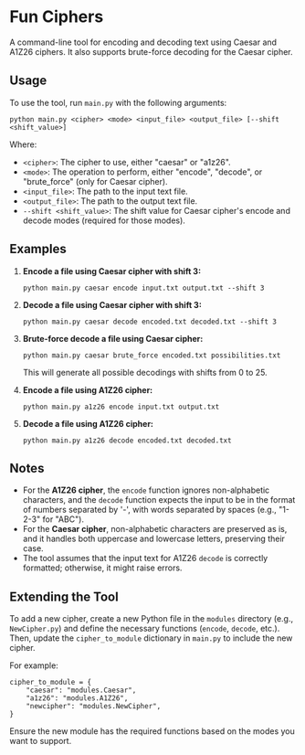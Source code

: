 # Fun Ciphers

A command-line tool for encoding and decoding text using Caesar and A1Z26 ciphers. It also supports brute-force decoding for the Caesar cipher.

## Usage

To use the tool, run `main.py` with the following arguments:

```
python main.py <cipher> <mode> <input_file> <output_file> [--shift <shift_value>]
```

Where:

- `<cipher>`: The cipher to use, either "caesar" or "a1z26".
- `<mode>`: The operation to perform, either "encode", "decode", or "brute_force" (only for Caesar cipher).
- `<input_file>`: The path to the input text file.
- `<output_file>`: The path to the output text file.
- `--shift <shift_value>`: The shift value for Caesar cipher's encode and decode modes (required for those modes).

## Examples

1. **Encode a file using Caesar cipher with shift 3:**

   ```
   python main.py caesar encode input.txt output.txt --shift 3
   ```

2. **Decode a file using Caesar cipher with shift 3:**

   ```
   python main.py caesar decode encoded.txt decoded.txt --shift 3
   ```

3. **Brute-force decode a file using Caesar cipher:**

   ```
   python main.py caesar brute_force encoded.txt possibilities.txt
   ```

   This will generate all possible decodings with shifts from 0 to 25.

4. **Encode a file using A1Z26 cipher:**

   ```
   python main.py a1z26 encode input.txt output.txt
   ```

5. **Decode a file using A1Z26 cipher:**

   ```
   python main.py a1z26 decode encoded.txt decoded.txt
   ```

## Notes

- For the **A1Z26 cipher**, the `encode` function ignores non-alphabetic characters, and the `decode` function expects the input to be in the format of numbers separated by '-', with words separated by spaces (e.g., "1-2-3" for "ABC").
- For the **Caesar cipher**, non-alphabetic characters are preserved as is, and it handles both uppercase and lowercase letters, preserving their case.
- The tool assumes that the input text for A1Z26 `decode` is correctly formatted; otherwise, it might raise errors.

## Extending the Tool

To add a new cipher, create a new Python file in the `modules` directory (e.g., `NewCipher.py`) and define the necessary functions (`encode`, `decode`, etc.). Then, update the `cipher_to_module` dictionary in `main.py` to include the new cipher.

For example:

```
cipher_to_module = {
    "caesar": "modules.Caesar",
    "a1z26": "modules.A1Z26",
    "newcipher": "modules.NewCipher",
}
```

Ensure the new module has the required functions based on the modes you want to support.
